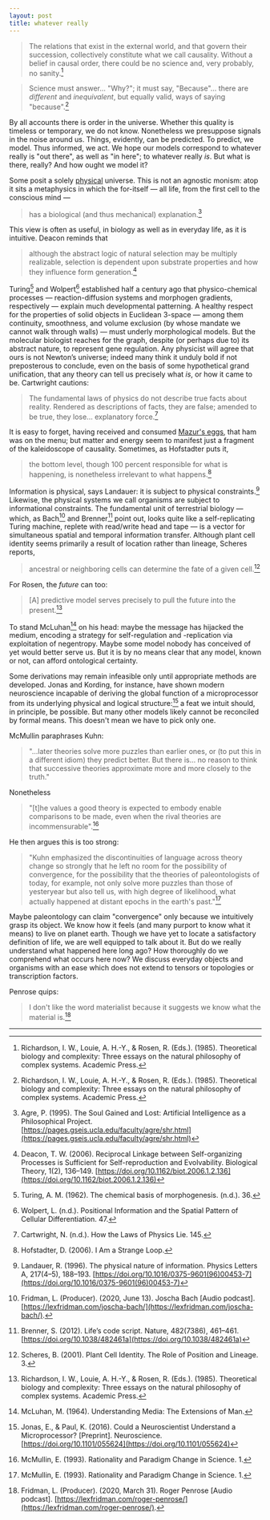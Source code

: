 ```yaml
---
layout: post
title: whatever really
---
```


> The relations that exist in the external world, and that govern their succession, collectively constitute what we call causality. Without a belief in causal order, there could be no science and, very probably, no sanity.[^1]

> Science must answer... "Why?"; it must say, "Because"... there are *different* and *inequivalent*, but equally valid, ways of saying "because".[^1]

By all accounts there is order in the universe. Whether this quality is timeless or temporary, we do not know. Nonetheless we presuppose signals in the noise around us. Things, evidently, can be predicted. To predict, we model. Thus informed, we act. We hope our models correspond to whatever really is "out there", as well as "in here"; to whatever really *is*. But what is there, really? And how ought we model it?

Some posit a solely [physical](https://en.wikipedia.org/wiki/Physicalism) universe. This is not an agnostic monism: atop it sits a metaphysics in which the for-itself &mdash; all life, from the first cell to the conscious mind &mdash;

> has a biological (and thus mechanical) explanation.[^2]

This view is often as useful, in biology as well as in everyday life, as it is intuitive. Deacon reminds that

> although the abstract logic of natural selection may be multiply realizable, selection is dependent upon substrate properties and how they influence form generation.[^3]

Turing[^4] and Wolpert[^5] established half a century ago that physico-chemical processes &mdash; reaction-diffusion systems and morphogen gradients, respectively &mdash; explain much developmental patterning. A healthy respect for the properties of solid objects in Euclidean 3-space &mdash; among them continuity, smoothness, and volume exclusion (by whose mandate we cannot walk through walls) &mdash; must underly morphological models. But the molecular biologist reaches for the graph, despite (or perhaps due to) its abstract nature, to represent gene regulation. Any physicist will agree that ours is not Newton’s universe; indeed many think it unduly bold if not preposterous to conclude, even on the basis of some hypothetical grand unification, that any theory can tell us precisely what *is*, or how it came to be. Cartwright cautions:

> The fundamental laws of physics do not describe true facts about reality. Rendered as descriptions of facts, they are false; amended to be true, they lose... explanatory force.[^6]

It is easy to forget, having received and consumed [Mazur's eggs](http://abel.math.harvard.edu/~mazur/preprints/when_is_one.pdf), that ham was on the menu; but matter and energy seem to manifest just a fragment of the kaleidoscope of causality. Sometimes, as Hofstadter puts it,

> the bottom level, though 100 percent responsible for what is happening, is nonetheless irrelevant to what happens.[^7]

Information is physical, says Landauer: it is subject to physical constraints.[^8] Likewise, the physical systems we call organisms are subject to informational constraints. The fundamental unit of terrestrial biology — which, as Bach[^9] and Brenner[^10] point out, looks quite like a self-replicating Turing machine, replete with read/write head and tape — is a vector for simultaneous spatial and temporal information transfer. Although plant cell identity seems primarily a result of location rather than lineage, Scheres reports,

> ancestral or neighboring cells can determine the fate of a given cell.[^11]

For Rosen, the *future* can too:

> [A] predictive model serves precisely to pull the future into the present.[^1]

To stand McLuhan[^12] on his head: maybe the message has hijacked the medium, encoding a strategy for self-regulation and -replication via exploitation of negentropy. Maybe some model nobody has conceived of yet would better serve us. But it is by no means clear that any model, known or not, can afford ontological certainty.

Some derivations may remain infeasible only until appropriate methods are developed. Jonas and Kording, for instance, have shown modern neuroscience incapable of deriving the global function of a microprocessor from its underlying physical and logical structure:[^13] a feat we intuit should, in principle, be possible. But many other models likely cannot be reconciled by formal means. This doesn't mean we have to pick only one.

McMullin paraphrases Kuhn:

> "...later theories solve more puzzles than earlier ones, or (to put this in a different idiom) they predict better. But there is... no reason to think that successive theories approximate more and more closely to the truth."

Nonetheless

> "[t]he values a good theory is expected to embody enable comparisons to be made, even when the rival theories are incommensurable".[^14]

He then argues this is too strong:

> "Kuhn emphasized the discontinuities of language across theory change so strongly that he left no room for the possibility of convergence, for the possibility that the theories of paleontologists of today, for example, not only solve more puzzles than those of yesteryear but also tell us, with high degree of likelihood, what actually happened at distant epochs in the earth's past."[^14]

Maybe paleontology can claim "convergence" only because we intuitively grasp its object. We know how it feels (and many purport to know what it means) to live on planet earth. Though we have yet to locate a satisfactory definition of life, we are well equipped to talk about it. But do we really understand what happened here long ago? How thoroughly do we comprehend what occurs here now? We discuss everyday objects and organisms with an ease which does not extend to tensors or topologies or transcription factors.

Penrose quips:

> I don't like the word materialist because it suggests we know what the material is.[^15]

---

[^1]: Richardson, I. W., Louie, A. H.-Y., & Rosen, R. (Eds.). (1985). Theoretical biology and complexity: Three essays on the natural philosophy of complex systems. Academic Press.

[^2]: Agre, P. (1995). The Soul Gained and Lost: Artificial Intelligence as a Philosophical Project. [https://pages.gseis.ucla.edu/faculty/agre/shr.html](https://pages.gseis.ucla.edu/faculty/agre/shr.html)

[^3]: Deacon, T. W. (2006). Reciprocal Linkage between Self-organizing Processes is Sufficient for Self-reproduction and Evolvability. Biological Theory, 1(2), 136–149. [https://doi.org/10.1162/biot.2006.1.2.136](https://doi.org/10.1162/biot.2006.1.2.136)

[^4]: Turing, A. M. (1962). The chemical basis of morphogenesis. (n.d.). 36.

[^5]: Wolpert, L. (n.d.). Positional Information and the Spatial Pattern of Cellular Differentiation. 47.

[^6]: Cartwright, N. (n.d.). How the Laws of Physics Lie. 145.

[^7]: Hofstadter, D. (2006). I Am a Strange Loop.

[^8]: Landauer, R. (1996). The physical nature of information. Physics Letters A, 217(4–5), 188–193. [https://doi.org/10.1016/0375-9601(96)00453-7](https://doi.org/10.1016/0375-9601(96)00453-7)

[^9]: Fridman, L. (Producer). (2020, June 13). Joscha Bach [Audio podcast]. [https://lexfridman.com/joscha-bach/](https://lexfridman.com/joscha-bach/).

[^10]: Brenner, S. (2012). Life’s code script. Nature, 482(7386), 461–461. [https://doi.org/10.1038/482461a](https://doi.org/10.1038/482461a)

[^11]: Scheres, B. (2001). Plant Cell Identity. The Role of Position and Lineage. 3.

[^12]: McLuhan, M. (1964). Understanding Media: The Extensions of Man.

[^13]: Jonas, E., & Paul, K. (2016). Could a Neuroscientist Understand a Microprocessor? [Preprint]. Neuroscience. [https://doi.org/10.1101/055624](https://doi.org/10.1101/055624)

[^14]: McMullin, E. (1993). Rationality and Paradigm Change in Science. 1.

[^15]: Fridman, L. (Producer). (2020, March 31). Roger Penrose [Audio podcast]. [https://lexfridman.com/roger-penrose/](https://lexfridman.com/roger-penrose/).
